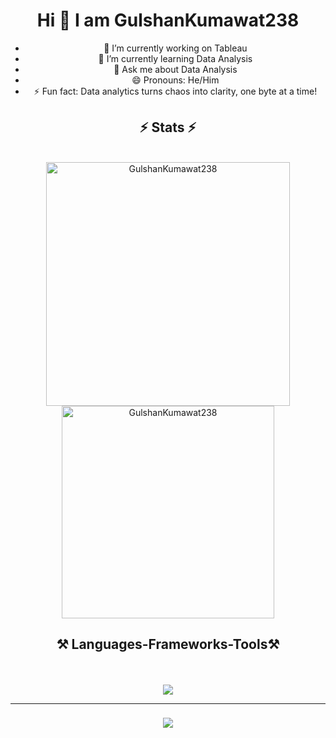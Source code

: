
<h1 align="center">Hi 👋 I am GulshanKumawat238</h1>

<div align="center">    
    
- 🔭 I’m currently working on Tableau
- 🌱 I’m currently learning Data Analysis
- 💬 Ask me about Data Analysis
- 😄 Pronouns: He/Him
- ⚡ Fun fact: Data analytics turns chaos into clarity, one byte at a time!
</div>

<h2 align="center">⚡ Stats ⚡</h2>
<br>

<div align=center>
  <img width=390 src="https://github-readme-stats.vercel.app/api?username=GulshanKumawat238&count_private=true&show_icons=true&theme=dracula&rank_icon=github&border_radius=10" alt="GulshanKumawat238"/>
  <img width=340 src="https://github-readme-stats.vercel.app/api/top-langs?username=GulshanKumawat238&show_icons=true&locale=en&layout=compact&theme=dracula" alt="GulshanKumawat238"/>

<h2 align="center">⚒️ Languages-Frameworks-Tools⚒️ </h2>
<br clear="both"><br/>
<div align="center">
    <img src="https://skillicons.dev/icons?i=react,nodejs,git,github,html,css,javascript,photoshop,php,python,java,c,c++" /><br>
</div>

<hr/>

<h3 align="center">
    <img src="https://readme-typing-svg.herokuapp.com/?font=Righteous&size=25&color=2473F7FF&center=true&vCenter=true&width=500&height=70&duration=4000&lines=Thanks+for+visiting!+✌️;">
</h3>

<br/>
